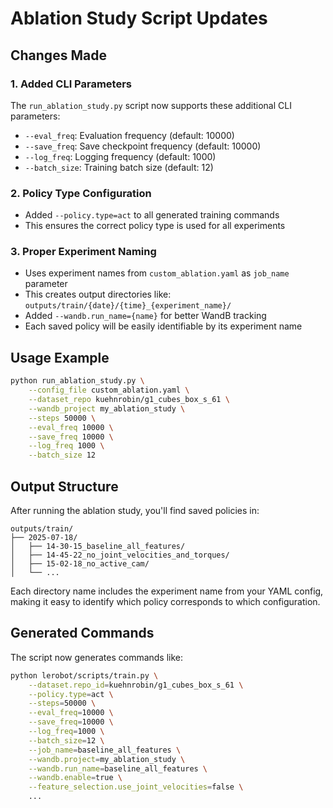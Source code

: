 # Ablation Study Script Updates

## Changes Made

### 1. Added CLI Parameters
The `run_ablation_study.py` script now supports these additional CLI parameters:
- `--eval_freq`: Evaluation frequency (default: 10000)
- `--save_freq`: Save checkpoint frequency (default: 10000)  
- `--log_freq`: Logging frequency (default: 1000)
- `--batch_size`: Training batch size (default: 12)

### 2. Policy Type Configuration
- Added `--policy.type=act` to all generated training commands
- This ensures the correct policy type is used for all experiments

### 3. Proper Experiment Naming
- Uses experiment names from `custom_ablation.yaml` as `job_name` parameter
- This creates output directories like: `outputs/train/{date}/{time}_{experiment_name}/`
- Added `--wandb.run_name={name}` for better WandB tracking
- Each saved policy will be easily identifiable by its experiment name

## Usage Example

```bash
python run_ablation_study.py \
    --config_file custom_ablation.yaml \
    --dataset_repo kuehnrobin/g1_cubes_box_s_61 \
    --wandb_project my_ablation_study \
    --steps 50000 \
    --eval_freq 10000 \
    --save_freq 10000 \
    --log_freq 1000 \
    --batch_size 12
```

## Output Structure
After running the ablation study, you'll find saved policies in:
```
outputs/train/
├── 2025-07-18/
│   ├── 14-30-15_baseline_all_features/
│   ├── 14-45-22_no_joint_velocities_and_torques/
│   ├── 15-02-18_no_active_cam/
│   └── ...
```

Each directory name includes the experiment name from your YAML config, making it easy to identify which policy corresponds to which configuration.

## Generated Commands
The script now generates commands like:
```bash
python lerobot/scripts/train.py \
    --dataset.repo_id=kuehnrobin/g1_cubes_box_s_61 \
    --policy.type=act \
    --steps=50000 \
    --eval_freq=10000 \
    --save_freq=10000 \
    --log_freq=1000 \
    --batch_size=12 \
    --job_name=baseline_all_features \
    --wandb.project=my_ablation_study \
    --wandb.run_name=baseline_all_features \
    --wandb.enable=true \
    --feature_selection.use_joint_velocities=false \
    ...
```
